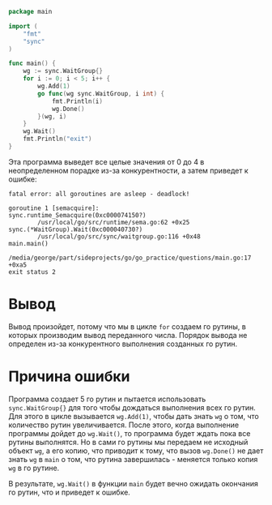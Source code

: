 ```go
package main

import (
	"fmt"
	"sync"
)

func main() {
	wg := sync.WaitGroup{}
	for i := 0; i < 5; i++ {
		wg.Add(1)
		go func(wg sync.WaitGroup, i int) {
			fmt.Println(i)
			wg.Done()
		}(wg, i)
	}
	wg.Wait()
	fmt.Println("exit")
}
```

Эта программа выведет все целые значения от 0 до 4 в неопределенном порадке из-за конкурентности, а затем приведет к ошибке:
```
fatal error: all goroutines are asleep - deadlock!

goroutine 1 [semacquire]:
sync.runtime_Semacquire(0xc000074150?)
        /usr/local/go/src/runtime/sema.go:62 +0x25
sync.(*WaitGroup).Wait(0xc000040730?)
        /usr/local/go/src/sync/waitgroup.go:116 +0x48
main.main()
        /media/george/part/sideprojects/go/go_practice/questions/main.go:17 +0xa5
exit status 2
```
# Вывод
Вывод произойдет, потому что мы в цикле `for` создаем го рутины, в которых производим вывод переданного числа. Порядок вывода не определен из-за конкурентного выполнения созданных го рутин.
# Причина ошибки
Программа создает 5 го рутин и пытается использовать `sync.WaitGroup{}` для того чтобы дождаться выполнения всех го рутин. Для этого в цикле вызывается `wg.Add(1)`, чтобы дать знать `wg` о том, что количество рутин увеличивается. После этого, когда выполнение программы дойдет до `wg.Wait()`, то программа будет ждать пока все рутины выполнятся.
Но в сами го рутины мы передаем не исходный объект `wg`, а его копию, что приводит к тому, что вызов `wg.Done()` не дает знать `wg` в `main` о том, что рутина завершилась - меняется только копия `wg` в го рутине.

В результате, `wg.Wait()` в функции `main` будет вечно ожидать окончания го рутин, что и приведет к ошибке.